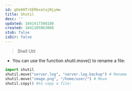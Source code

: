 ```yaml
---
id: gOe6HTrXERbxatajNjymw
title: Shutil
desc: ''
updated: 1641417308188
created: 1641105063866
stub: false
isDir: false
---
```


> Shell Util

- You can use the function shutil.move() to rename a file:

```python
import shutil
shutil.move("server.log", "server.log.backup") # Rename
shutil.move("image.png", "/home/user/") # Move
shutil.copy() #to copy a file:
```

